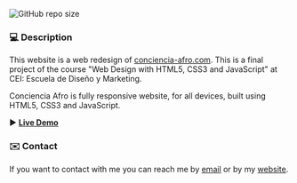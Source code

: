 ![GitHub repo size](https://img.shields.io/github/repo-size/irenecalderonruiz/website-conciencia-afro)

### 💻 Description

This website is a web redesign of <a href="https://www.conciencia-afro.com/" target="_blank">conciencia-afro.com</a>. This is a final project of the course "Web Design with HTML5, CSS3 and JavaScript" at CEI: Escuela de Diseño y Marketing. 

Conciencia Afro is fully responsive website, for all devices, built using HTML5, CSS3 and JavaScript.


▶️ <a href="https://irenecalderonruiz.github.io/website-conciencia-afro/"><b> Live Demo</b></a>    

### ✉️ Contact 

If you want to contact with me you can reach me by <a href="mailto:irenecalderonruiz@gmail.com">email</a> or by my <a href="https://irenecalderonruiz.com/">website</a>. 
